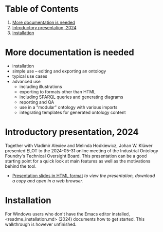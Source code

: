 
# Table of Contents

1.  [More documentation is needed](#org8959d69)
2.  [Introductory presentation, 2024](#orgef2b456)
3.  [Installation](#orgfdf91dd)



<a id="org8959d69"></a>

# More documentation is needed

-   installation
-   simple use &#x2013; editing and exporting an ontology
-   typical use cases
-   advanced use
    -   including illustrations
    -   exporting to formats other than HTML
    -   including SPARQL queries and generating diagrams
    -   reporting and QA
    -   use in a "modular" ontology with various imports
    -   integrating templates for generated ontology content


<a id="orgef2b456"></a>

# Introductory presentation, 2024

Together with Vladimir Alexiev and Melinda Hodkiewicz, Johan W. Klüwer presented ELOT to the 2024-05-31 online meeting of the Industrial Ontology Foundry's Technical Oversight Board.
This presentation can be a good starting point for a quick look at main features as well as the motivations behind the tool.

-   [Presentation slides in HTML format](20240525T181908--elot-presented-to-iof-tob__elot_emacs_iof.html) *to view the presentation, download a copy and open in a web browser*.


<a id="orgfdf91dd"></a>

# Installation

For Windows users who don't have the Emacs editor installed, <readme_installation.md> (2024) documents how to get started. This walkthrough is however unfinished.

